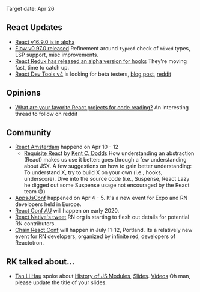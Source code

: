 Target date: Apr 26

React Updates
---
- [React v16.9.0 is in alpha](https://github.com/facebook/react/releases/tag/v16.9.0-alpha.0) 
- [Flow v0.97.0 released](https://github.com/facebook/flow/releases/tag/v0.97.0) Refinement around `typeof` check of `mixed` types, LSP support, misc improvements.
- [React Redux has released an alpha version for hooks](https://github.com/reduxjs/react-redux/releases/tag/v7.1.0-alpha.0) They're moving fast, time to catch up.
- [React Dev Tools v4](https://github.com/bvaughn/react-devtools-experimental/blob/master/OVERVIEW.md) is looking for beta testers, [blog post](https://threadreaderapp.com/thread/1118676986887491584.html), [reddit](https://www.reddit.com/r/reactjs/comments/behnou/react_devtools_v4_update_speed_improvements_new/)

Opinions
---
- [What are your favorite React projects for code reading?](https://www.reddit.com/r/reactjs/comments/bfpl9e/what_are_your_favorite_react_projects_for_code/) An interesting thread to follow on reddit

Community
---
- [React Amsterdam](https://react.amsterdam/) happend on Apr 10 - 12
  - [Requisite React](https://www.youtube.com/watch?v=4KfAS3zrvX8&t=1405s) by [Kent C. Dodds](https://kentcdodds.com/) How understanding an abstraction (React) makes us use it better: goes through a few understanding about JSX. A few suggestions on how to gain better understanding: To understand X, try to build X on your own (i.e., hooks, underscore). Dive into the source code (i.e., Suspense, React Lazy he digged out some Suspense usage not encouraged by the React team 😅)
- [AppsJsConf](https://appjs.co/) happened on Apr 4 - 5. It's a new event for Expo and RN developers held in Europe.
- [React Conf AU](https://reactconf.com.au/) will happen on early 2020.
- [React Native's tweet](https://twitter.com/reactnative/status/1118548423018467331) RN org is starting to flesh out details for potential RN contributors.
- [Chain React Conf](https://infinite.red/ChainReactConf) will happen in July 11-12, Portland. Its a relatively new event for RN developers, organized by infinite red, developers of Reactotron.

RK talked about...
---
- [Tan Li Hau](https://twitter.com/tanhauhau) spoke about [History of JS Modules](https://github.com/Shopee/react-knowledgeable/issues/83), [Slides](https://slides.com/tanhauhau/deck-9#/). [Videos](https://www.youtube.com/watch?v=ypKvaCtMOck)  Oh man, please update the title of your slides.
